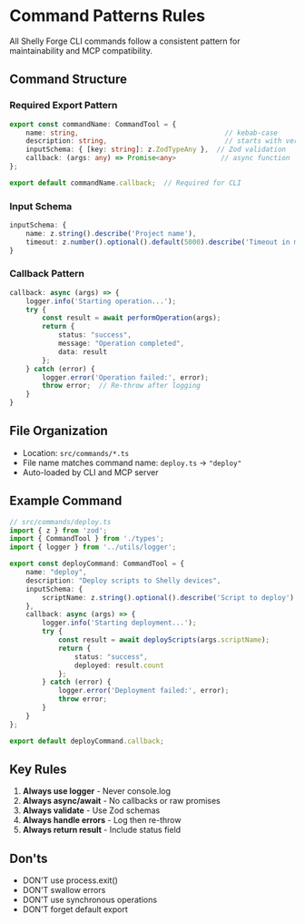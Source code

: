 # Command Patterns Rules

All Shelly Forge CLI commands follow a consistent pattern for maintainability and MCP compatibility.

## Command Structure

### Required Export Pattern
```typescript
export const commandName: CommandTool = {
    name: string,                                    // kebab-case
    description: string,                             // starts with verb
    inputSchema: { [key: string]: z.ZodTypeAny },  // Zod validation
    callback: (args: any) => Promise<any>           // async function
};

export default commandName.callback;  // Required for CLI
```

### Input Schema
```typescript
inputSchema: {
    name: z.string().describe('Project name'),
    timeout: z.number().optional().default(5000).describe('Timeout in ms')
}
```

### Callback Pattern
```typescript
callback: async (args) => {
    logger.info('Starting operation...');
    try {
        const result = await performOperation(args);
        return {
            status: "success",
            message: "Operation completed",
            data: result
        };
    } catch (error) {
        logger.error('Operation failed:', error);
        throw error;  // Re-throw after logging
    }
}
```

## File Organization

- Location: `src/commands/*.ts`
- File name matches command name: `deploy.ts` → `"deploy"`
- Auto-loaded by CLI and MCP server

## Example Command

```typescript
// src/commands/deploy.ts
import { z } from 'zod';
import { CommandTool } from './types';
import { logger } from '../utils/logger';

export const deployCommand: CommandTool = {
    name: "deploy",
    description: "Deploy scripts to Shelly devices",
    inputSchema: {
        scriptName: z.string().optional().describe('Script to deploy')
    },
    callback: async (args) => {
        logger.info('Starting deployment...');
        try {
            const result = await deployScripts(args.scriptName);
            return {
                status: "success",
                deployed: result.count
            };
        } catch (error) {
            logger.error('Deployment failed:', error);
            throw error;
        }
    }
};

export default deployCommand.callback;
```

## Key Rules

1. **Always use logger** - Never console.log
2. **Always async/await** - No callbacks or raw promises
3. **Always validate** - Use Zod schemas
4. **Always handle errors** - Log then re-throw
5. **Always return result** - Include status field

## Don'ts

- DON'T use process.exit()
- DON'T swallow errors
- DON'T use synchronous operations
- DON'T forget default export